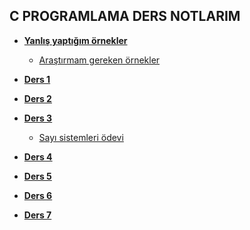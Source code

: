 ## C PROGRAMLAMA DERS NOTLARIM

+ **[Yanlış yaptığım örnekler](https://github.com/murattsenel/c-programlama-kursu/tree/main/Yanl%C4%B1%C5%9F%20veya%20emin%20olamad%C4%B1%C4%9F%C4%B1m%20sorular)**
  + [Araştırmam gereken örnekler](https://github.com/murattsenel/c-programlama-kursu/tree/main/arastirilacak%20%C3%B6rnekler)

+ **[Ders 1](https://github.com/murattsenel/c-programlama-kursu/blob/main/ders_1.md#ders-1)**
+ **[Ders 2](https://github.com/murattsenel/c-programlama-kursu/blob/main/ders_2.md#ders-2)**
+ **[Ders 3](https://github.com/murattsenel/c-programlama-kursu/blob/main/ders_3.md#ders-3)**
  - [Sayı sistemleri ödevi](https://github.com/murattsenel/c-programlama-kursu/tree/main/01_Sayi_Sistemleri)
+ **[Ders 4](https://github.com/murattsenel/c-programlama-kursu/blob/main/ders_4.md#ders-4)**
+ **[Ders 5](https://github.com/murattsenel/c-programlama-kursu/blob/main/ders_5.md#ders-5)**
+ **[Ders 6](https://github.com/murattsenel/c-programlama-kursu/blob/main/ders_6.md#ders-6)**
+ **[Ders 7](https://github.com/murattsenel/c-programlama-kursu/blob/main/ders_7.md#ders-7)**
